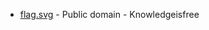 * [flag.svg](https://commons.wikimedia.org/wiki/File:Kristiansund_vapen.svg) - Public domain - Knowledgeisfree
